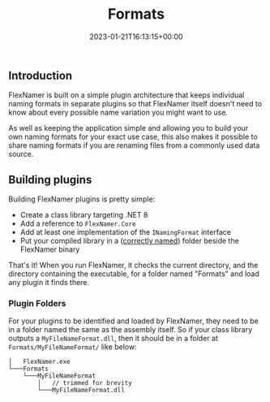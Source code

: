 ﻿---
weight: 400
title: "Formats"
description: "Building naming formats for FlexNamer"
icon: integration_instructions
lead: ""
date: 2023-01-21T16:13:15+00:00
lastmod: 2023-01-21T16:13:15+00:00
draft: false
images: []
---

## Introduction

FlexNamer is built on a simple plugin architecture that keeps individual naming formats in separate plugins so that FlexNamer itself doesn't need to know about every possible name variation you might want to use.

As well as keeping the application simple and allowing you to build your own naming formats for your exact use case, this also makes it possible to share naming formats if you are renaming files from a commonly used data source.

## Building plugins

Building FlexNamer plugins is pretty simple:

- Create a class library targeting .NET 8
- Add a reference to `FlexNamer.Core`
- Add at least one implementation of the `INamingFormat` interface
- Put your compiled library in a ([correctly named](#plugin-folders)) folder beside the FlexNamer binary

That's it! When you run FlexNamer, it checks the current directory, and the directory containing the executable, for a folder named "Formats" and load any plugin it finds there.

### Plugin Folders

For your plugins to be identified and loaded by FlexNamer, they need to be in a folder named the same as the assembly itself. So if your class library outputs a `MyFileNameFormat.dll`, then it should be in a folder at `Formats/MyFileNameFormat/` like below:

```text
│   FlexNamer.exe
└───Formats
	└───MyFileNameFormat
		│   // trimmed for brevity
		└───MyFileNameFormat.dll
```
